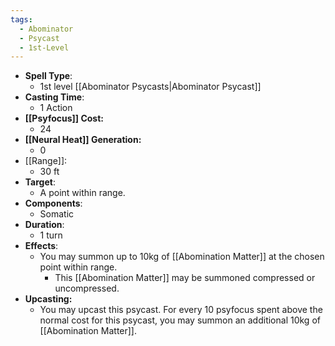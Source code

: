```yaml
---
tags:
  - Abominator
  - Psycast
  - 1st-Level
---
```

- **Spell Type**:
	- 1st level [[Abominator Psycasts|Abominator Psycast]]
- **Casting Time**:
	- 1 Action
- **[[Psyfocus]] Cost:**
	- 24
- **[[Neural Heat]] Generation:**
	- 0
- [[Range]]:
	- 30 ft
- **Target**:
	- A point within range.
- **Components**:
	- Somatic
- **Duration**:
	- 1 turn
- **Effects**:
	- You may summon up to 10kg of [[Abomination Matter]] at the chosen point within range.
		- This [[Abomination Matter]] may be summoned compressed or uncompressed.
- **Upcasting:**
	- You may upcast this psycast. For every 10 psyfocus spent above the normal cost for this psycast, you may summon an additional 10kg of [[Abomination Matter]].
